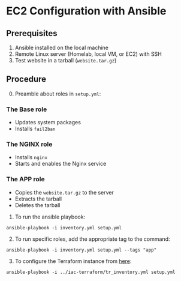 # EC2 Configuration with Ansible

## Prerequisites

1. Ansible installed on the local machine
2. Remote Linux server (Homelab, local VM, or EC2) with SSH
3. Test website in a tarball (```website.tar.gz```)

## Procedure

0. Preamble about roles in ```setup.yml```:

### The Base role

- Updates system packages
- Installs ```fail2ban```

### The NGINX role

- Installs ```nginx```
- Starts and enables the Nginx service

### The APP role

- Copies the ```website.tar.gz``` to the server
- Extracts the tarball
- Deletes the tarball

1. To run the ansible playbook:
```
ansible-playbook -i inventory.yml setup.yml
```

2. To run specific roles, add the appropriate tag to the command:

```
ansible-playbook -i inventory.yml setup.yml --tags "app"
```

3. To configure the Terraform instance from [here](https://github.com/Pandora1337/DevOps-Practice/tree/main/iac-terraform):

```
ansible-playbook -i ../iac-terraform/tr_inventory.yml setup.yml
```
